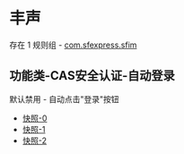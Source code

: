 # 丰声

存在 1 规则组 - [com.sfexpress.sfim](/src/apps/com.sfexpress.sfim.ts)

## 功能类-CAS安全认证-自动登录

默认禁用 - 自动点击"登录"按钮

- [快照-0](https://i.gkd.li/import/12745239)
- [快照-1](https://i.gkd.li/import/12745240)
- [快照-2](https://i.gkd.li/import/12745241)
